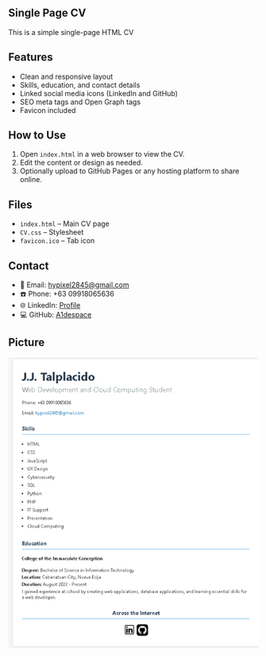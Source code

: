 ## Single Page CV

This is a simple single-page HTML CV 

## Features

- Clean and responsive layout
- Skills, education, and contact details
- Linked social media icons (LinkedIn and GitHub)
- SEO meta tags and Open Graph tags
- Favicon included

## How to Use

1. Open `index.html` in a web browser to view the CV.
2. Edit the content or design as needed.
3. Optionally upload to GitHub Pages or any hosting platform to share online.

## Files

- `index.html` – Main CV page
- `CV.css` – Stylesheet
- `favicon.ico` – Tab icon

## Contact

- 📧 Email: hypixel2845@gmail.com  
- ☎️ Phone: +63 09918065636  
- 🌐 LinkedIn: [Profile](https://www.linkedin.com/in/jayle-javerick-talplacido-588340289/)  
- 💻 GitHub: [A1despace](https://github.com/A1despace)

## Picture 
![alt text](image.png)